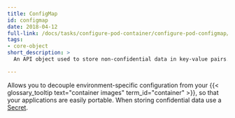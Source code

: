 ```yaml
---
title: ConfigMap
id: configmap
date: 2018-04-12
full-link: /docs/tasks/configure-pod-container/configure-pod-configmap/
tags:
- core-object
short_description: >
  An API object used to store non-confidential data in key-value pairs. Can be consumed as environment variables, command-line arguments, or config files in a {{< glossary_tooltip text="volume" term_id="volume" >}}.

---
```


Allows you to decouple environment-specific configuration from your {{< glossary_tooltip text="container images" term_id="container" >}}, so that your applications are easily portable. When storing confidential data use a [Secret](https://kubernetes.io/docs/concepts/configuration/secret/).



